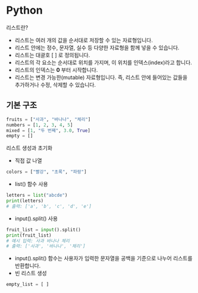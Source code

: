 # Python
리스트란?
- 리스트는 여러 개의 값을 순서대로 저장할 수 있는 자료형입니다.
- 리스트 안에는 정수, 문자열, 실수 등 다양한 자료형을 함께 넣을 수 있습니다.
- 리스트는 대괄호 [ ] 로 정의됩니다.
- 리스트의 각 요소는 순서대로 위치를 가지며, 이 위치를 인덱스(index)라고 합니다.
- 리스트의 인덱스는 __0__ 부터 시작합니다.
- 리스트는 변경 가능한(mutable) 자료형입니다. 즉, 리스트 안에 들어있는 값들을 추가하거나 수정, 삭제할 수 있습니다.

## 기본 구조
```python
fruits = ["사과", "바나나", "체리"]
numbers = [1, 2, 3, 4, 5]
mixed = [1, "두 번째", 3.0, True]
empty = []
```

리스트 생성과 초기화
- 직접 값 나열
```python
colors = ["빨강", "초록", "파랑"]
```
- list() 함수 사용
```python
letters = list("abcde")
print(letters)  
# 출력: ['a', 'b', 'c', 'd', 'e']
```
- input().split() 사용
```python
fruit_list = input().split()
print(fruit_list)  
# 예시 입력: 사과 바나나 체리
# 출력: ['사과', '바나나', '체리']
```
- input().split() 함수는 사용자가 입력한 문자열을 공백을 기준으로 나누어 리스트를 반환합니다.
- 빈 리스트 생성
```python
empty_list = [ ]
```







